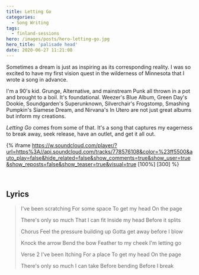 ```yaml
---
title: Letting Go
categories:
  - Song Writing
tags:
  - finland-sessions
hero: /images/posts/hero-letting-go.jpg
hero_title: 'palisade head'
date: 2020-06-27 11:21:08
---
```


Sometimes a dream is just as inspiring as its corresponding reality. I was so excited to have my first vision quest in the wilderness of Minnesota that I wrote a song in advance.

<!-- more -->

I'm a 90's kid.  Grunge, Alternative, and mainstream Punk all thrown in a pot and brought to a boil.  It's foundational.  Weezer's Blue Album, Green Day's Dookie, Soundgarden's Superunknown, Silverchair's Frogstomp, Smashing Pumpkin's Siamese Dream, and Nirvana's In Utero are not just great albums but inform my creations.

*Letting Go* comes from some of that.  It's a song that captures my eagerness to break away, seek release, have an outlet, and get it all out.

{% iframe https://w.soundcloud.com/player/?url=https%3A//api.soundcloud.com/tracks/778576108&color=%23ff5500&auto_play=false&hide_related=false&show_comments=true&show_user=true&show_reposts=false&show_teaser=true&visual=true [100%] [300] %}

&nbsp;
## Lyrics

>I've been scratching
>For some space
>To get my head
>On the page
>
>There's only so much
>That I can fit
>Inside my head
>Before it splits
>
>Chorus
>Feel the pressure
>building up
>Gotta get away
>before I blow
>
>Knock the arrow
>Bend the bow
>Feather to my cheek
>I'm letting go
>
>Verse 2
>I've been Itching
>For a place
>To get my head
>On the page
>
>There's only so much
>I can take
>Before bending
>Before I break